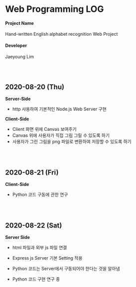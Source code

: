 # Web Programming LOG

#### **Project Name**

Hand-written English alphabet recognition Web Project

#### **Developer**

Jaeyoung Lim

<br></br>

## 2020-08-20 (Thu)

**Server-Side**

- http 사용하여 기본적인 Node.js Web Server 구현

**Client-Side**

- Client 화면 위에 Canvas 보여주기
- Canvas 위에 사용자가 직접 그림 그릴 수 있도록 하기
- 사용자가 그린 그림을 png 파일로 변환하여 저장할 수 있도록 하기

<br></br>

## 2020-08-21 (Fri)

**Client-Side**

- Python 코드 구동에 관한 연구

<br></br>

## 2020-08-22 (Sat)

**Server Side**

- html 파일과 외부 js 파일 연결
- Express js Server 기본 Setting 적용

- Python 코드는 Server에서 구동되어야 한다는 것을 알아냄
- Python 코드 구현 연구 중

